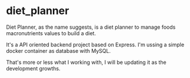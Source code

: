 # diet_planner
Diet Planner, as the name suggests, is a diet planner to manage foods macronutrients values to build a diet.

It's a API oriented backend project based on Express. I'm ussing a simple docker container as database with MySQL.

That's more or less what I working with, I will be updating it as the development growths.
